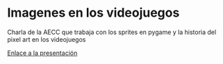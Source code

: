 # Imagenes en los videojuegos

Charla de la AECC que trabaja con los sprites en pygame y la historia del pixel art en los videojuegos

[Enlace a la presentación](https://docs.google.com/presentation/d/1d5Is5JP32Kucz4fxdViVTT_7hPDBuM-m8iYctSIw2pE/edit?usp=sharing)
